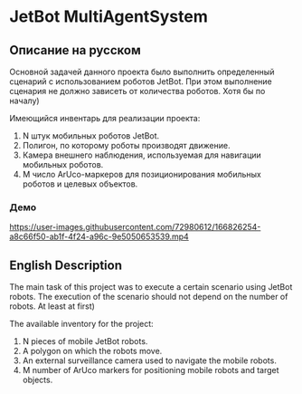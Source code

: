 # JetBot MultiAgentSystem

## Описание на русском

Основной задачей данного проекта было выполнить определенный сценарий с использованием роботов JetBot. При этом выполнение сценария не должно зависеть от количества роботов. Хотя бы по началу) 

Имеющийся инвентарь для реализации проекта: 
1. N штук мобильных роботов JetBot.
2. Полигон, по которому роботы производят движение.
3. Камера внешнего наблюдения, используемая для навигации мобильных роботов.
4. M число ArUco-маркеров для позиционирования мобильных роботов и целевых объектов. 

### Демо

https://user-images.githubusercontent.com/72980612/166826254-a8c66f50-ab1f-4f24-a96c-9e5050653539.mp4

## English Description

The main task of this project was to execute a certain scenario using JetBot robots. The execution of the scenario should not depend on the number of robots. At least at first)

The available inventory for the project:

1. N pieces of mobile JetBot robots.
2. A polygon on which the robots move.
3. An external surveillance camera used to navigate the mobile robots.
4. M number of ArUco markers for positioning mobile robots and target objects.


